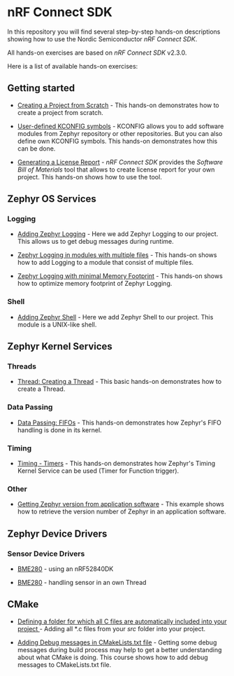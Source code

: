 # nRF Connect SDK

In this repository you will find several step-by-step hands-on descriptions showing how to use the Nordic Semiconductor _nRF Connect SDK_. 

All hands-on exercises are based on _nRF Connect SDK_ v2.3.0. 

Here is a list of available hands-on exercises:

## Getting started

- [Creating a Project from Scratch](doc/NCSv2.3.0_01_ProjectFromScratch.md) - This hands-on demonstrates how to create a project from scratch.

- [User-defined KCONFIG symbols](doc/NCSv2.3.0_03_User-Defined_KCONFIG.md) - KCONFIG allows you to add software modules from Zephyr repository or other repositories. But you can also define own KCONFIG symbols. This hands-on demonstrates how this can be done.

- [Generating a License Report](doc/NCSv2.3.0_LicenseReport.md) - _nRF Connect SDK_ provides the _Software Bill of Materials_ tool that allows to create license report for your own project. This hands-on shows how to use the tool.


## Zephyr OS Services

### Logging

- [Adding Zephyr Logging](doc/NCSv2.3.0_02_ZephyrLogging.md) - Here we add Zephyr Logging to our project. This allows us to get debug messages during runtime.

- [Zephyr Logging in modules with multiple files](doc/NCSv2.3.0_02_ZephyrLogging_declare.md) - This hands-on shows how to add Logging to a module that consist of multiple files.

- [Zephyr Logging with minimal Memory Footprint](doc/NCSv2.3.0_02_ZephyrLogging_minimal.md) - This hands-on shows how to optimize memory footprint of Zephyr Logging.

### Shell

- [Adding Zephyr Shell](doc/NCSv2.3.0_10_ZephyrShell.md) - Here we add Zephyr Shell to our project. This module is a UNIX-like shell.


## Zephyr Kernel Services

### Threads

- [Thread: Creating a Thread](doc/NCSv2.3.0_ZKS_Threads_01.md) - This basic hands-on demonstrates how to create a Thread.

### Data Passing

- [Data Passing: FIFOs](doc/NCSv2.3.0_ZKS_02_fifo.md) - This hands-on demonstrates how Zephyr's FIFO handling is done in its kernel.

### Timing

- [Timing - Timers](doc/NCSv2.3.0_ZKS_Timing_02_Timers.md) - This hands-on demonstrates how Zephyr's Timing Kernel Service can be used (Timer for Function trigger).

### Other

- [Getting Zephyr version from application software](doc/NCSv2.3.0_ZKS_Other_01_version.md) - This example shows how to retrieve the version number of Zephyr in an application software. 


## Zephyr Device Drivers

### Sensor Device Drivers

- [BME280](doc/NCSv2.3.0_ZDD_Sensors_BME280_nRF52840.md) - using an nRF52840DK

- [BME280](doc/NCSv2.3.0_ZKS_Threads_BME280.md) - handling sensor in an own Thread


## CMake

- [Defining a folder for which all C files are automatically included into your project ](doc/CMake/CMake_01_DefineSourceFolder.md) - Adding all *.c files from your _src_ folder into your project. 

- [Adding Debug messages in CMakeLists.txt file](doc/CMake/CMake_02_Debugging.md) - Getting some debug messages during build process may help to get a better understanding about what CMake is doing. This course shows how to add debug messages to CMakeLists.txt file.
